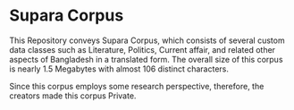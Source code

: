 # Supara Corpus
This Repository conveys Supara Corpus, which consists of several custom data classes such as Literature, Politics, Current affair, and related other aspects of Bangladesh in a translated form. The overall size of this corpus is nearly 1.5 Megabytes with almost 106 distinct characters.

Since this corpus employs some research perspective, therefore, the creators made this corpus Private.
